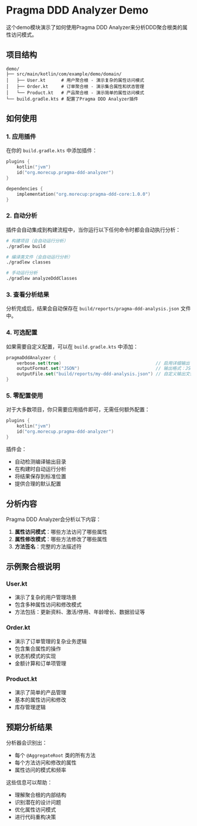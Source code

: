# Pragma DDD Analyzer Demo

这个demo模块演示了如何使用Pragma DDD Analyzer来分析DDD聚合根类的属性访问模式。

## 项目结构

```
demo/
├── src/main/kotlin/com/example/demo/domain/
│   ├── User.kt      # 用户聚合根 - 演示复杂的属性访问模式
│   ├── Order.kt     # 订单聚合根 - 演示集合属性和状态管理
│   └── Product.kt   # 产品聚合根 - 演示简单的属性访问模式
└── build.gradle.kts # 配置了Pragma DDD Analyzer插件
```

## 如何使用

### 1. 应用插件

在你的 `build.gradle.kts` 中添加插件：

```kotlin
plugins {
    kotlin("jvm")
    id("org.morecup.pragma-ddd-analyzer")
}

dependencies {
    implementation("org.morecup:pragma-ddd-core:1.0.0")
}
```

### 2. 自动分析

插件会自动集成到构建流程中，当你运行以下任何命令时都会自动执行分析：

```bash
# 构建项目（会自动运行分析）
./gradlew build

# 编译类文件（会自动运行分析）
./gradlew classes

# 手动运行分析
./gradlew analyzeDddClasses
```

### 3. 查看分析结果

分析完成后，结果会自动保存在 `build/reports/pragma-ddd-analysis.json` 文件中。

### 4. 可选配置

如果需要自定义配置，可以在 `build.gradle.kts` 中添加：

```kotlin
pragmaDddAnalyzer {
    verbose.set(true)                                    // 启用详细输出
    outputFormat.set("JSON")                             // 输出格式：JSON 或 TXT
    outputFile.set("build/reports/my-ddd-analysis.json") // 自定义输出文件
}
```

### 5. 零配置使用

对于大多数项目，你只需要应用插件即可，无需任何额外配置：

```kotlin
plugins {
    kotlin("jvm")
    id("org.morecup.pragma-ddd-analyzer")
}
```

插件会：
- 自动检测编译输出目录
- 在构建时自动运行分析
- 将结果保存到标准位置
- 提供合理的默认配置

## 分析内容

Pragma DDD Analyzer会分析以下内容：

1. **属性访问模式**：哪些方法访问了哪些属性
2. **属性修改模式**：哪些方法修改了哪些属性
3. **方法签名**：完整的方法描述符

## 示例聚合根说明

### User.kt
- 演示了复杂的用户管理场景
- 包含多种属性访问和修改模式
- 方法包括：更新资料、激活/停用、年龄增长、数据验证等

### Order.kt
- 演示了订单管理的复杂业务逻辑
- 包含集合属性的操作
- 状态机模式的实现
- 金额计算和订单项管理

### Product.kt
- 演示了简单的产品管理
- 基本的属性访问和修改
- 库存管理逻辑

## 预期分析结果

分析器会识别出：
- 每个 `@AggregateRoot` 类的所有方法
- 每个方法访问和修改的属性
- 属性访问的模式和频率

这些信息可以帮助：
- 理解聚合根的内部结构
- 识别潜在的设计问题
- 优化属性访问模式
- 进行代码重构决策
